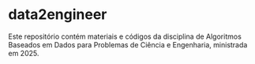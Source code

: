 # data2engineer
Este repositório contém materiais e códigos da disciplina de Algoritmos Baseados em Dados para Problemas de Ciência e Engenharia, ministrada em 2025.
